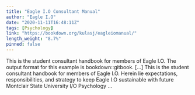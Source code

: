 ```yaml
---
title: "Eagle I.O Consultant Manual"
author: "Eagle I.O"
date: "2020-11-11T16:48:11Z"
tags: [Psychology]
link: "https://bookdown.org/kulasj/eagleiomanual/"
length_weight: "8.7%"
pinned: false
---
```


This is the student consultant handbook for members of Eagle I.O. The output format for this example is bookdown::gitbook. [...] This is the student consultant handbook for members of Eagle I.O. Herein lie expectations, responsibilities, and strategy to keep Eagle I.O sustainable with future Montclair State University I/O Psychology ...

